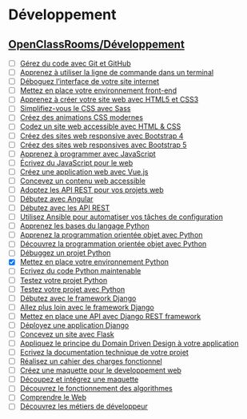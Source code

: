 # Développement

## [OpenClassRooms/Développement](https://openclassrooms.com/fr/search?page=1&query=&categories=D%C3%A9veloppement&language=fr&type=course)

- [ ] [Gérez du code avec Git et GitHub](https://openclassrooms.com/fr/courses/7162856-gerez-du-code-avec-git-et-github)
- [ ] [Apprenez à utiliser la ligne de commande dans un terminal](https://openclassrooms.com/fr/courses/6173491-apprenez-a-utiliser-la-ligne-de-commande-dans-un-terminal)
- [ ] [Déboguez l’interface de votre site internet](https://openclassrooms.com/fr/courses/7159296-deboguez-l-interface-de-votre-site-internet)
- [ ] [Mettez en place votre environnement front-end](https://openclassrooms.com/fr/courses/6943241-mettez-en-place-votre-environnement-front-end)
- [ ] [Apprenez à créer votre site web avec HTML5 et CSS3](https://openclassrooms.com/fr/courses/1603881-apprenez-a-creer-votre-site-web-avec-html5-et-css3)
- [ ] [Simplifiez-vous le CSS avec Sass](https://openclassrooms.com/fr/courses/6106181-simplifiez-vous-le-css-avec-sass)
- [ ] [Créez des animations CSS modernes](https://openclassrooms.com/fr/courses/5919246-creez-des-animations-css-modernes)
- [ ] [Codez un site web accessible avec HTML & CSS](https://openclassrooms.com/fr/courses/6691451-codez-un-site-web-accessible-avec-html-css)
- [ ] [Créez des sites web responsive avec Bootstrap 4](https://openclassrooms.com/fr/courses/6391096-creez-des-sites-web-responsive-avec-bootstrap-4)
- [ ] [Créez des sites web responsives avec Bootstrap 5](https://openclassrooms.com/fr/courses/7542506-creez-des-sites-web-responsives-avec-bootstrap-5)
- [ ] [Apprenez à programmer avec JavaScript](https://openclassrooms.com/fr/courses/6175841-apprenez-a-programmer-avec-javascript)
- [ ] [Écrivez du JavaScript pour le web](https://openclassrooms.com/fr/courses/5543061-ecrivez-du-javascript-pour-le-web)
- [ ] [Créez une application web avec Vue.js](https://openclassrooms.com/fr/courses/6390311-creez-une-application-web-avec-vue-js)
- [ ] [Concevez un contenu web accessible](https://openclassrooms.com/fr/courses/6691346-concevez-un-contenu-web-accessible)
- [ ] [Adoptez les API REST pour vos projets web](https://openclassrooms.com/fr/courses/6573181-adoptez-les-api-rest-pour-vos-projets-web)
- [ ] [Débutez avec Angular](https://openclassrooms.com/fr/courses/7471261-debutez-avec-angular)
- [ ] [Débutez avec les API REST](https://openclassrooms.com/fr/courses/6031886-debutez-avec-les-api-rest)
- [ ] [Utilisez Ansible pour automatiser vos tâches de configuration](https://openclassrooms.com/fr/courses/2035796-utilisez-ansible-pour-automatiser-vos-taches-de-configuration)
- [ ] [Apprenez les bases du langage Python](https://openclassrooms.com/fr/courses/7168871-apprenez-les-bases-du-langage-python)
- [ ] [Apprenez la programmation orientée objet avec Python](https://openclassrooms.com/fr/courses/7150616-apprenez-la-programmation-orientee-objet-avec-python)
- [ ] [Découvrez la programmation orientée objet avec Python](https://openclassrooms.com/fr/courses/4302126-decouvrez-la-programmation-orientee-objet-avec-python)
- [ ] [Débuggez un projet Python](https://openclassrooms.com/fr/courses/7155851-debuggez-un-projet-python)
- [x] [Mettez en place votre environnement Python](https://openclassrooms.com/fr/courses/6951236-mettez-en-place-votre-environnement-python)
- [ ] [Ecrivez du code Python maintenable](https://openclassrooms.com/fr/courses/7160741-ecrivez-du-code-python-maintenable)
- [ ] [Testez votre projet Python](https://openclassrooms.com/fr/courses/7155841-testez-votre-projet-python)
- [ ] [Testez votre projet avec Python](https://openclassrooms.com/fr/courses/4425126-testez-votre-projet-avec-python)
- [ ] [Débutez avec le framework Django](https://openclassrooms.com/fr/courses/7172076-debutez-avec-le-framework-django)
- [ ] [Allez plus loin avec le framework Django](https://openclassrooms.com/fr/courses/7192426-allez-plus-loin-avec-le-framework-django)
- [ ] [Mettez en place une API avec Django REST framework](https://openclassrooms.com/fr/courses/7192416-mettez-en-place-une-api-avec-django-rest-framework)
- [ ] [Déployez une application Django](https://openclassrooms.com/fr/courses/4425101-deployez-une-application-django)
- [ ] [Concevez un site avec Flask](https://openclassrooms.com/fr/courses/4425066-concevez-un-site-avec-flask)
- [ ] [Appliquez le principe du Domain Driven Design à votre application](https://openclassrooms.com/fr/courses/5647281-appliquez-le-principe-du-domain-driven-design-a-votre-application)
- [ ] [Ecrivez la documentation technique de votre projet](https://openclassrooms.com/fr/courses/6398056-ecrivez-la-documentation-technique-de-votre-projet)
- [ ] [Réalisez un cahier des charges fonctionnel](https://openclassrooms.com/fr/courses/6739646-realisez-un-cahier-des-charges-fonctionnel)
- [ ] [Créez une maquette pour le developpement web](https://openclassrooms.com/fr/courses/7342806-creez-une-maquette-pour-le-developpement-web)
- [ ] [Découpez et intégrez une maquette](https://openclassrooms.com/fr/courses/3504431-decoupez-et-integrez-une-maquette)
- [ ] [Découvrez le fonctionnement des algorithmes](https://openclassrooms.com/fr/courses/4366701-decouvrez-le-fonctionnement-des-algorithmes)
- [ ] [Comprendre le Web](https://openclassrooms.com/fr/courses/1946386-comprendre-le-web)
- [ ] [Découvrez les métiers de développeur](https://openclassrooms.com/fr/courses/6817086-decouvrez-les-metiers-de-developpeur)
